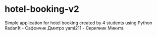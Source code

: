 # hotel-booking-v2
Simple application for hotel booking created by 4 students using Python 
Radan1t - Сафончик Дмитро 
yami211 - Скрипник Микита
